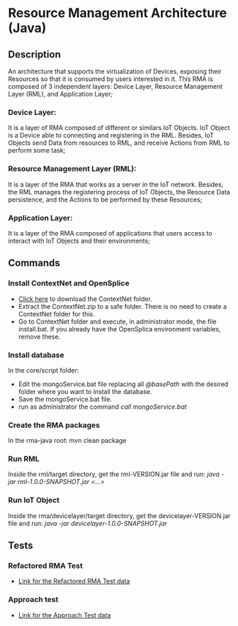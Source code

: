 # Resource Management Architecture (Java)
## Description
An architecture that supports the virtualization of Devices, exposing their Resources so that it is consumed by users interested in it. This RMA is composed of 3 independent layers: Device Layer, Resource Management Layer (RML), and Application Layer;
### Device Layer: 
It is a layer of RMA composed of different or similars IoT Objects. IoT Object is a Device able to connecting and registering in the RML. Besides, IoT Objects send Data from resources to RML, and receive Actions from RML to perform some task;
### Resource Management Layer (RML): 
It is a layer of the RMA that works as a server in the IoT network. Besides, the RML manages the registering process  of IoT Objects, the Resource Data persistence, and the Actions to be performed by these Resources;
### Application Layer: 
It is a layer of the RMA composed of applications that users access to interact with IoT Objects and their environments;

## Commands

### Install ContextNet and OpenSplice
- [Click here](https://1drv.ms/u/s!AvIsgxTTFPWkiiampwSrpS5toXG2) to download the ContextNet folder.
- Extract the ContextNet.zip to a safe folder. There is no need to create a ContextNet folder for this.
- Go to ContextNet folder and execute, in administrator mode, the file install.bat. If you already have the OpenSplica
 environment variables, remove these.

### Install database
In the core/script folder:
- Edit the mongoService.bat file replacing all *@basePath* with the desired folder where you want to install the
 database.
- Save the mongoService.bat file.
- run as administrator the command *call mongoService.bat*

### Create the RMA packages
In the rma-java root: mvn clean package

### Run RML
Inside the rml/target directory, get the rml-VERSION.jar file and run:
*java -jar rml-1.0.0-SNAPSHOT.jar <gatewayIP1> <gatewayPort1> <gatewayIP2> <gatewayPort2> <...>*
    
### Run IoT Object
Inside the rma/devicelayer/target directory, get the devicelayer-VERSION.jar file and run:
*java -jar devicelayer-1.0.0-SNAPSHOT.jar <gatewayIP> <gatewayPort> <ConfigJsonFile>*

## Tests

### Refactored RMA Test
- [Link for the Refactored RMA Test data](https://1drv.ms/u/s!Apwc_y184sz-9C3pRWKslHtlsa0z?e=kqGafq)

### Approach test
- [Link for the Approach Test data](https://1drv.ms/u/s!Apwc_y184sz-gZpF_X_f7Wcu5dEIFw?e=PEcwQN)